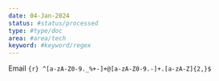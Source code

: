```yaml
---
date: 04-Jan-2024
status: #status/processed 
type: #type/doc 
area: #area/tech 
keyword: #keyword/regex
---
```


Email
`{r} ^[a-zA-Z0-9._%+-]+@[a-zA-Z0-9.-]+.[a-zA-Z]{2,}$`



